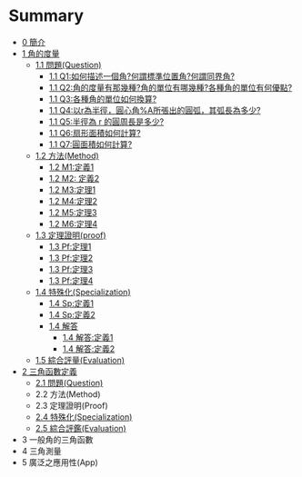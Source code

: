 # Summary

* [0 簡介](README.md)
* [1 角的度量](chapter1.md)
  * [1.1 問題\(Question\)](chapter1/11-wen-ti.md)
    * [1.1 Q1:如何描述一個角?何謂標準位置角?何謂同界角?](chapter1/11-q1.md)
    * [1.1 Q2:角的度量有那幾種?角的單位有哪幾種?各種角的單位有何優點?](chapter1/11-q2.md)
    * [1.1 Q3:各種角的單位如何換算?](chapter1/11-q3.md)
    * [1.1 Q4:以r為半徑，圓心角%A所張出的圓弧，其弧長為多少?](chapter1/11-q41.md)
    * [1.1 Q5:半徑為 r 的圓周長是多少?](chapter1/11-q5.md)
    * [1.1 Q6:扇形面積如何計算?](chapter1/11-q6.md)
    * [1.1 Q7:圓面積如何計算?](chapter1/11-q7.md)
  * [1.2 方法\(Method\)](chapter1/12-fang-6cd528-method.md)
    * [1.2 M1:定義1](chapter1/11-q1/11-m1.md)
    * [1.2 M2: 定義2](chapter1/11-q2/11-m2-ding-yi.md)
    * [1.2 M3:定理1](chapter1/11-q1/13-m3ding-li.md)
    * [1.2 M4:定理2](chapter1/11-q41/11-m4ding-li.md)
    * [1.2 M5:定理3](chapter1/11-q1/12-m5ding-li-3.md)
    * [1.2 M6:定理4](chapter1/11-q1/12-m6ding-li-4.md)
  * [1.3 定理證明\(proof\)](chapter1/13-zheng-660e28-proof.md)
    * [1.3 Pf:定理1](chapter1/13-zheng-660e28-proof/13-pfding-li-1.md)
    * [1.3 Pf:定理2](chapter1/13-zheng-660e28-proof/13-pfding-li-2.md)
    * [1.3 Pf:定理3](chapter1/13-zheng-660e28-proof/13-pfding-li-3.md)
    * [1.3 Pf:定理4](chapter1/13-zheng-660e28-proof/13-pfding-li-4.md)
  * [1.4 特殊化\(Specialization\)](chapter1/13.md)
    * [1.4 Sp:定義1](chapter1/13/14-spding-yi-1.md)
    * [1.4 Sp:定義2](chapter1/13/14-spding-yi-2.md)
    * [1.4 解答](chapter1/13/14-jie-da.md)
      * [1.4 解答:定義1](chapter1/13/14-jie-7b543a-ding-yi-1.md)
      * [1.4 解答:定義2](chapter1/13/14-jie-7b543a-ding-yi-2.md)
  * [1.5 綜合評量\(Evaluation\)](chapter1/14-tui-dao-ping-945128-evaluation.md)
* [2 三角函數定義](12-san-jiao-han-shu-ding-yi.md)
  * [2.1 問題\(Question\)](12-san-jiao-han-shu-ding-yi/21-wen-984c28-question.md)
  * 2.2 方法\(Method\)
  * 2.3 定理證明\(Proof\)
  * [2.4 特殊化\(Specialization\)](12-san-jiao-han-shu-ding-yi/24-te-shu-531628-specialization.md)
  * [2.5 綜合評鑑\(Evaluation\)](12-san-jiao-han-shu-ding-yi/25.md)
* 3  一般角的三角函數
* 4 三角測量
* 5 廣泛之應用性\(App\)

